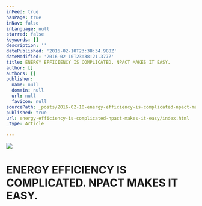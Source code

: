 ```yaml
---
inFeed: true
hasPage: true
inNav: false
inLanguage: null
starred: false
keywords: []
description: ''
datePublished: '2016-02-10T23:38:34.988Z'
dateModified: '2016-02-10T23:38:21.377Z'
title: ENERGY EFFICIENCY IS COMPLICATED. NPACT MAKES IT EASY.
author: []
authors: []
publisher:
  name: null
  domain: null
  url: null
  favicon: null
sourcePath: _posts/2016-02-10-energy-efficiency-is-complicated-npact-makes-it-easy.md
published: true
url: energy-efficiency-is-complicated-npact-makes-it-easy/index.html
_type: Article

---
```

![](https://the-grid-user-content.s3-us-west-2.amazonaws.com/84df413a-af0b-454b-8f0d-1b26255f78c6.png)

# ENERGY EFFICIENCY IS COMPLICATED. NPACT MAKES IT EASY.
